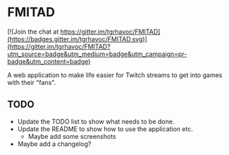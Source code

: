 # FMITAD

[![Join the chat at https://gitter.im/tgrhavoc/FMITAD](https://badges.gitter.im/tgrhavoc/FMITAD.svg)](https://gitter.im/tgrhavoc/FMITAD?utm_source=badge&utm_medium=badge&utm_campaign=pr-badge&utm_content=badge)

A web application to make life easier for Twitch streams to get into games with their "fans".

## TODO
- Update the TODO list to show what needs to be done.
- Update the README to show how to use the application etc.
  - Maybe add some screenshots
- Maybe add a changelog?
